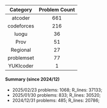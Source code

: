 | Category      | Problem Count |
|:-----------:|:--------:|
|atcoder | 661|
|codeforces | 216|
|luogu | 36|
|Prov | 51|
|Regional | 27|
|problemset | 77|
|YUKIcoder | 1|

#### Summary (since 2024/12)
- 2025/02/23   problems: 1068;   R_lines: 37133;
- 2025/01/30   problems: 833;   R_lines: 30520;
- 2024/12/31   problems: 485;   R_lines: 20786;
